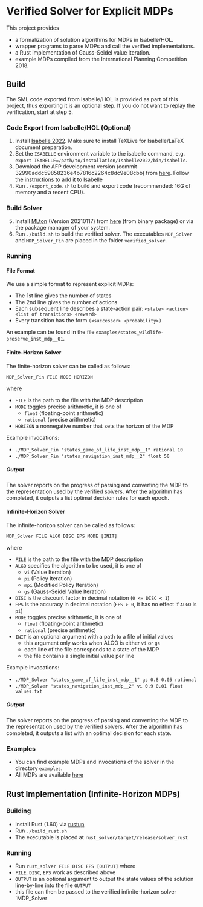 # Verified Solver for Explicit MDPs
This project provides 
- a formalization of solution algorithms for MDPs in Isabelle/HOL.
- wrapper programs to parse MDPs and call the verified implementations.
- a Rust implementation of Gauss-Seidel value iteration.
- example MDPs compiled from the International Planning Competition 2018.

## Build
The SML code exported from Isabelle/HOL is provided as part of this project, thus exporting it is an optional step. If you do not want to replay the verification, start at step 5.

### Code Export from Isabelle/HOL (Optional)
1. Install [Isabelle 2022](https://isabelle.in.tum.de/installation.html). Make sure to install TeXLive for Isabelle/LaTeX document preparation.
2. Set the `ISABELLE` environment variable to the isabelle command, e.g. `export ISABELLE=/path/to/installation/Isabelle2022/bin/isabelle`.
3. Download the AFP development version (commit 32990addc59858236e4b7816c2264c8dc9e08cbb) from [here](https://foss.heptapod.net/isa-afp/afp-devel/). Follow the [instructions](https://www.isa-afp.org/using.html) to add it to Isabelle
4. Run `./export_code.sh` to build and export code (recommended: 16G of memory and a recent CPU).

### Build Solver
5. Install [MLton](http://mlton.org/) (Version 20210117) from [here](https://github.com/MLton/mlton) (from binary package) or via the package manager of your system.
6. Run `./build.sh` to build the verified solver. The executables `MDP_Solver` and `MDP_Solver_Fin` are placed in the folder `verified_solver`.

### Running

#### File Format
We use a simple format to represent explicit MDPs:
- The 1st line gives the number of states
- The 2nd line gives the number of actions
- Each subsequent line describes a state-action pair: `<state> <action> <list of transitions> <reward>`
- Every transition has the form `(<successor> <probability>)`

An example can be found in the file `examples/states_wildlife-preserve_inst_mdp__01`.

#### Finite-Horizon Solver
The finite-horizon solver can be called as follows:

`
MDP_Solver_Fin FILE MODE HORIZON
`

where
- `FILE` is the path to the file with the MDP description
- `MODE` toggles precise arithmetic, it is one of
	- `float` (floating-point arithmetic)
	- `rational` (precise arithmetic)
- `HORIZON` a nonnegative number that sets the horizon of the MDP

Example invocations:
- `./MDP_Solver_Fin "states_game_of_life_inst_mdp__1" rational 10`
- `./MDP_Solver_Fin "states_navigation_inst_mdp__2" float 50`

##### Output
The solver reports on the progress of parsing and converting the MDP to the representation used by the verified solvers.
After the algorithm has completed, it outputs a list optimal decision rules for each epoch.


#### Infinite-Horizon Solver
The infinite-horizon solver can be called as follows:

`
MDP_Solver FILE ALGO DISC EPS MODE [INIT]
`

where
- `FILE` is the path to the file with the MDP description
- `ALGO` specifies the algorithm to be used, it is one of 
	- `vi` (Value Iteration)
	- `pi` (Policy Iteration)
	- `mpi` (Modified Policy Iteration)
	- `gs` (Gauss-Seidel Value Iteration)
- `DISC` is the discount factor in decimal notation (`0 <= DISC < 1`)
- `EPS` is the accuracy in decimal notation (`EPS > 0`, it has no effect if `ALGO` is `pi`)
- `MODE` toggles precise arithmetic, it is one of
	- `float` (floating-point arithmetic)
	- `rational` (precise arithmetic)
- `INIT` is an optional argument with a path to a file of initial values
	- this argument only works when ALGO is either `vi` or `gs`
	- each line of the file corresponds to a state of the MDP
	- the file contains a single initial value per line

Example invocations:
- `./MDP_Solver "states_game_of_life_inst_mdp__1" gs 0.8 0.05 rational`
- `./MDP_Solver "states_navigation_inst_mdp__2" vi 0.9 0.01 float values.txt`

##### Output
The solver reports on the progress of parsing and converting the MDP to the representation used by the verified solvers. After the algorithm has completed, it outputs a list with an optimal decision for each state.

### Examples
- You can find example MDPs and invocations of the solver in the directory `examples`.
- All MDPs are available [here](https://home.in.tum.de/~schaeffm/mdp/exhaustive-mdps.tar.gz)

## Rust Implementation (Infinite-Horizon MDPs)
### Building
- Install Rust (1.60) via [rustup](https://www.rust-lang.org/tools/install)
- Run `./build_rust.sh`
- The executable is placed at `rust_solver/target/release/solver_rust`

### Running
- Run `rust_solver FILE DISC EPS [OUTPUT]`
where
- `FILE`, `DISC`, `EPS` work as described above
- `OUTPUT` is an optional argument to output the state values of the solution line-by-line into the file `OUTPUT`
- this file can then be passed to the verified infinite-horizon solver `MDP_Solver